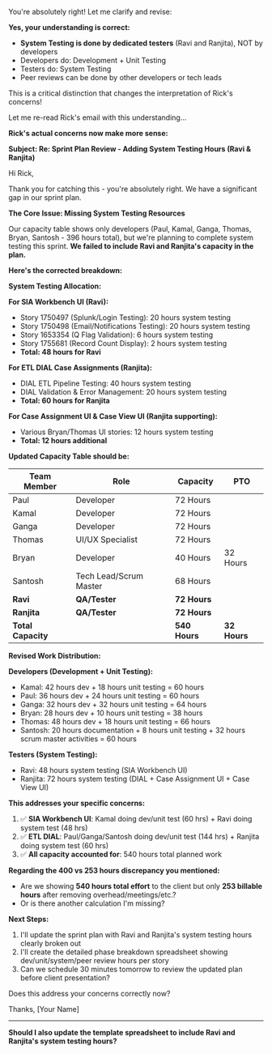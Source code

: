 You're absolutely right! Let me clarify and revise:

**Yes, your understanding is correct:**
- **System Testing is done by dedicated testers** (Ravi and Ranjita), NOT by developers
- Developers do: Development + Unit Testing
- Testers do: System Testing
- Peer reviews can be done by other developers or tech leads

This is a critical distinction that changes the interpretation of Rick's concerns!

Let me re-read Rick's email with this understanding...

**Rick's actual concerns now make more sense:**


**Subject: Re: Sprint Plan Review - Adding System Testing Hours (Ravi & Ranjita)**

Hi Rick,

Thank you for catching this - you're absolutely right. We have a significant gap in our sprint plan.

**The Core Issue: Missing System Testing Resources**

Our capacity table shows only developers (Paul, Kamal, Ganga, Thomas, Bryan, Santosh - 396 hours total), but we're planning to complete system testing this sprint. **We failed to include Ravi and Ranjita's capacity in the plan.**

**Here's the corrected breakdown:**

**System Testing Allocation:**

**For SIA Workbench UI (Ravi):**
- Story 1750497 (Splunk/Login Testing): 20 hours system testing
- Story 1750498 (Email/Notifications Testing): 20 hours system testing  
- Story 1653354 (Q Flag Validation): 6 hours system testing
- Story 1755681 (Record Count Display): 2 hours system testing
- **Total: 48 hours for Ravi**

**For ETL DIAL Case Assignments (Ranjita):**
- DIAL ETL Pipeline Testing: 40 hours system testing
- DIAL Validation & Error Management: 20 hours system testing
- **Total: 60 hours for Ranjita**

**For Case Assignment UI & Case View UI (Ranjita supporting):**
- Various Bryan/Thomas UI stories: 12 hours system testing
- **Total: 12 hours additional**

**Updated Capacity Table should be:**

| Team Member | Role | Capacity | PTO |
|-------------|------|----------|-----|
| Paul | Developer | 72 Hours | |
| Kamal | Developer | 72 Hours | |
| Ganga | Developer | 72 Hours | |
| Thomas | UI/UX Specialist | 72 Hours | |
| Bryan | Developer | 40 Hours | 32 Hours |
| Santosh | Tech Lead/Scrum Master | 68 Hours | |
| **Ravi** | **QA/Tester** | **72 Hours** | |
| **Ranjita** | **QA/Tester** | **72 Hours** | |
| **Total Capacity** | | **540 Hours** | **32 Hours** |

**Revised Work Distribution:**

**Developers (Development + Unit Testing):**
- Kamal: 42 hours dev + 18 hours unit testing = 60 hours
- Paul: 36 hours dev + 24 hours unit testing = 60 hours
- Ganga: 32 hours dev + 32 hours unit testing = 64 hours
- Bryan: 28 hours dev + 10 hours unit testing = 38 hours
- Thomas: 48 hours dev + 18 hours unit testing = 66 hours
- Santosh: 20 hours documentation + 8 hours unit testing + 32 hours scrum master activities = 60 hours

**Testers (System Testing):**
- Ravi: 48 hours system testing (SIA Workbench UI)
- Ranjita: 72 hours system testing (DIAL + Case Assignment UI + Case View UI)

**This addresses your specific concerns:**

1. ✅ **SIA Workbench UI**: Kamal doing dev/unit test (60 hrs) + Ravi doing system test (48 hrs)
2. ✅ **ETL DIAL**: Paul/Ganga/Santosh doing dev/unit test (144 hrs) + Ranjita doing system test (60 hrs)
3. ✅ **All capacity accounted for**: 540 hours total planned work

**Regarding the 400 vs 253 hours discrepancy you mentioned:**
- Are we showing **540 hours total effort** to the client but only **253 billable hours** after removing overhead/meetings/etc.?
- Or is there another calculation I'm missing?

**Next Steps:**
1. I'll update the sprint plan with Ravi and Ranjita's system testing hours clearly broken out
2. I'll create the detailed phase breakdown spreadsheet showing dev/unit/system/peer review hours per story
3. Can we schedule 30 minutes tomorrow to review the updated plan before client presentation?

Does this address your concerns correctly now?

Thanks,
[Your Name]

---

**Should I also update the template spreadsheet to include Ravi and Ranjita's system testing hours?**
